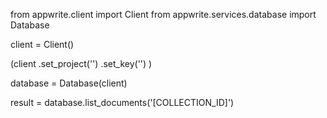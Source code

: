 from appwrite.client import Client
from appwrite.services.database import Database

client = Client()

(client
  .set_project('')
  .set_key('')
)

database = Database(client)

result = database.list_documents('[COLLECTION_ID]')
